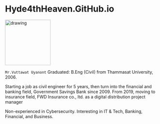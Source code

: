 # Hyde4thHeaven.GitHub.io
<img src="https://octodex.github.com/images/dojocat.jpg" alt="drawing" width="150"/>

`Mr.Vuttawat Uyanont` 
Graduated: B.Eng (Civil) from Thammasat University, 2006.

Starting a job as civil engineer for 5 years, then turn into the financial and banking field, Government Savings Bank since 2009.
From 2019, moving to insurance field, FWD Insurance co., ltd. as a digital distribution project manager

Non-experienced in Cybersecurity. Interesting in IT & Tech, Banking, Financial, and Business.

